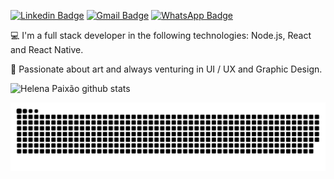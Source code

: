 
[![Linkedin Badge](https://img.shields.io/badge/-helenapaixao-blue?style=flat-square&logo=Linkedin&logoColor=white&link=https://www.linkedin.com/in/helenapaixao/)](https://www.linkedin.com/in/helenapaixao/)  [![Gmail Badge](https://img.shields.io/badge/-hp.helenapaixao@gmail.com-c14438?style=flat-square&logo=Gmail&logoColor=white&link=mailto:hp.helenapaixao@gmail.com)](mailto:hp.helenapaixao@gmail.com) [![WhatsApp Badge](https://img.shields.io/badge/-WhatsApp-26B03D?style=flat-square&logo=WhatsApp&logoColor=white&link=https://api.whatsapp.com/send?phone=5567984582048)](https://api.whatsapp.com/send?phone=5567984582048)

💻 I'm a full stack developer in the following technologies: Node.js, React and React Native.

🎨 Passionate about art and always venturing in UI / UX and Graphic Design.

![Helena Paixão github stats](https://github-readme-stats.vercel.app/api?username=helenapaixao&show_icons=true)

[![Switch between light and dark mode to see the difference. Click to see the source](https://github.com/pedroor/pedroor/blob/output/github-contribution-grid-snake.svg)](https://github.com/pedroor/pedroor/blob/output/github-contribution-grid-snake.svg)





